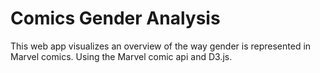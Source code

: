 # Comics Gender Analysis

This web app visualizes an overview of the way gender is represented in Marvel comics. Using the Marvel comic api and D3.js.
